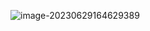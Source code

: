 ![image-20230629164629389](https://images-1318119468.cos.ap-shanghai.myqcloud.com/mytyproaimage-20230629164629389.png)